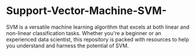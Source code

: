 # Support-Vector-Machine-SVM-
SVM is a versatile machine learning algorithm that excels at both linear and non-linear classification tasks. Whether you're a beginner or an experienced data scientist, this repository is packed with resources to help you understand and harness the potential of SVM.
